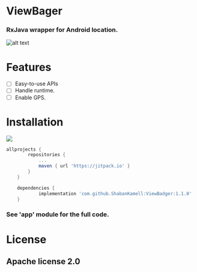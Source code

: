 
# ViewBager
###  RxJava wrapper for Android location.

![alt text](https://github.com/ShabanKamell/RxLocation/blob/master/blob/master/raw/mobile-location.png "Sample App")

# Features

 - [ ] Easy-to-use APIs
 - [ ] Handle runtime.
 - [ ] Enable GPS.

# Installation
[![](https://jitpack.io/v/ShabanKamell/ViewBadger.svg)](https://jitpack.io/#ShabanKamell/ViewBadger)

```groovy
allprojects {
		repositories {
			...
			maven { url 'https://jitpack.io' }
		}
	}

	dependencies {
	        implementation 'com.github.ShabanKamell:ViewBadger:1.1.0'
	}
```

### See 'app' module for the full code.

# License

## Apache license 2.0
